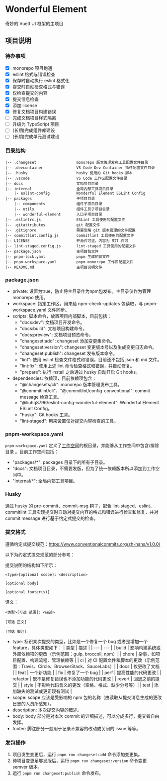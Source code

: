 # Wonderful Element

奇妙的 Vue3 UI 框架的主项目

## 项目说明

### 待办事项

- [x] monorepo 项目跑通
- [x] eslint 格式与错误检查
- [x] 保存时自动执行 eslint 格式化
- [x] 提交时自动检查格式与错误
- [x] 仅检查提交的内容
- [x] 提交信息检查
- [x] 添加 license
- [x] 修复文档项目构建错误
- [ ] 完成文档项目样式隔离
- [ ] 升级为 TypeScript 项目
- [ ] (长期)完成组件库建设
- [ ] (长期)完成单元测试建设

### 目录结构

```
|-- .changeset                  monorepo 版本管理发布工具配置文件目录
|-- .devcontainer               VS Code Dev Container 插件配置文件目录
|-- .husky                      husky 使用的 Git hooks 脚本
|-- .vscode                     VS Code 工作区配置文件目录
|-- docs                        文档项目目录
|-- internal                    全局内部工具项目目录
    |- eslint-config            Wonderful Element ESLint Config
|-- packages                    子项目目录
    |-- components              组件子项目目录
    |-- utils                   组件工具子项目目录
    |-- wonderful-element       入口子项目目录
|-- .eslintrc.js                ESLint 工具使用的配置文件
|-- .gitattributes              git 配置文件
|-- .gitignore                  需要忽略 git 版本管理的文件配置
|-- commitlint.config.js        commitlint 工具使用的配置文件
|-- LICENSE                     开源许可证，内容为 MIT 许可
|-- lint-staged.config.js       lint-staged 工具使用的配置文件
|-- package.json                主项目包文件
|-- pnpm-lock.yaml              pnpm 生成的锁文件
|-- pnpm-workspace.yaml         pnpm monorepo 工作区配置文件
|-- README.md                   主项目说明文件
```

### package.json

- private: 设置为true，防止将主目录作为npm包发布。主目录仅作为管理 monorepo 使用。
- workspace: 指定工作区，用来给 npm-check-updates 包读取，与 pnpm-workspace.yaml 文件同步。
- scripts: 脚本命令，放置项目内部脚本，目前包括：
  - "docs:dev": 文档项目开发命令。
  - "docs:build": 文档项目构建命令。
  - "docs:preview": 文档项目预览命令。
  - "changeset:add": changeset 添加变更集命令。
  - "changeset:version": changeset 变更版本号以及生成变更日志命令。
  - "changeset:publish": changeset 发布版本命令。
  - "lint": 使用 eslint 检查文件格式和错误，目前还不包括 json 和 md 文件。
  - "lint:fix": 使用上述 lint 命令检查格式和错误，并自动修复。
  - "prepare": 执行 install 之后通过 husky 自动开启 Git hooks。
- dependencies: 依赖项，目前依赖项包含：
  - "@changesets/cli": monorepo 版本管理发布工具。
  - "@commitlint/cli"、"@commitlint/config-conventional": commit message 检查工具。
  - "@liuhq8796/eslint-config-wonderful-element": Wonderful Element ESLint Config。
  - "husky": Git hooks 工具。
  - "lint-staged": 用来设置仅对提交内容检查的工具。
### pnpm-workspace.yaml

`pnpm-workspace.yaml` 定义了[工作空间](https://pnpm.io/zh/workspaces)的根目录，并能够从工作空间中包含/排除目录 。目前工作空间包括：

 - "packages/*": packages 目录下的所有子目录。
 - "docs": 文档项目目录，不需要发版，但为了统一依赖版本所以添加到工作空间中。
 - "internal/*": 全局内部工具项目。

### Husky

通过 husky 的 pre-commit、commit-msg 钩子，配合 lint-staged、eslint、commitlint 工具实现提交时自动对提交内容的格式和错误进行检查和修复，并对 commit message 进行基于约定式提交的检查。

### 提交格式

遵循约定式提交规范：https://www.conventionalcommits.org/zh-hans/v1.0.0/

以下为约定式提交规范的部分参考：

提交说明的结构如下所示：

```
<type>[optional scope]: <description>

[optional body]

[optional footer(s)]
```

译文：

```
<类型>[可选 范围]: <描述>

[可选 正文]

[可选 脚注]
```

- type: 标识某次提交的类型，比如是一个修复一个 bug 或者是增加一个 feature，具体类型如下：
  | 类型 | 描述 |
  | --- | --- |
  | build | 影响构建系统或外部依赖项的更改（示例范围：gulp, broccoli, npm）|
  | chore | 杂事，如项目配置、构建流程、管理依赖等 |
  | ci | 对 CI 配置文件和脚本的更改（示例范围：Travis、Circle、BrowserStack、SauceLabs）|
  | docs | 仅更改了文档 |
  | feat | 一个新功能 |
  | fix | 修复了一个 bug |
  | perf | 提高性能的代码更改 |
  | refactor | 既不是修复错误也不添加功能的代码更改 |
  | revert | 回退之前的提交 |
  | style | 不影响代码含义的更改（空格、格式、缺少分号等）|
  | test | 添加缺失的测试或更正现有测试 |
- scope: scope 应该是受影响的 npm 包的名称（由读取从提交消息生成的更改日志的人员所感知）。
- description: 本次提交内容的概述。
- body: body 部分是对本次 commit 的详细描述，可以分成多行，提交者自由发挥。
- footer: 脚注部分一般用于记录不兼容的改动或关闭的 issue 等等。

### 发包操作

1. 项目发生变更后，运行 `pnpm run changeset:add` 命令添加变更集。
2. 待项目变更足够发版后，运行 `pnpm run changeset:version` 命令变更 semver 版本。
3. 运行 `pnpm run changeset:publish` 命令发布。
